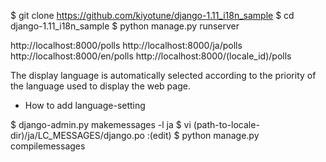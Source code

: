  $ git clone https://github.com/kiyotune/django-1.11_i18n_sample
 $ cd django-1.11_i18n_sample
 $ python manage.py runserver


 http://localhost:8000/polls
 http://localhost:8000/ja/polls
 http://localhost:8000/en/polls
 http://localhost:8000/(locale_id)/polls

The display language is automatically selected according to the priority of the language used to display the web page.
 
* How to add language-setting

 $ django-admin.py makemessages -l ja
 $ vi (path-to-locale-dir)/ja/LC_MESSAGES/django.po
    :(edit)
 $ python manage.py compilemessages

